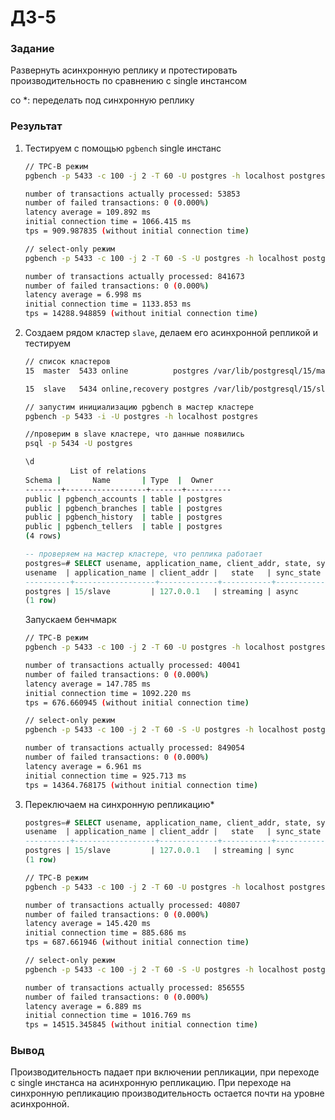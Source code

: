 # ДЗ-5

### Задание

Развернуть асинхронную реплику и протестировать производительность по сравнению с single инстансом

cо *: переделать под синхронную реплику

### Результат

1. Тестируем с помощью `pgbench` single инстанс

    ```bash
    // TPC-B режим
    pgbench -p 5433 -c 100 -j 2 -T 60 -U postgres -h localhost postgres

    number of transactions actually processed: 53853
    number of failed transactions: 0 (0.000%)
    latency average = 109.892 ms
    initial connection time = 1066.415 ms
    tps = 909.987835 (without initial connection time)

    // select-only режим
    pgbench -p 5433 -c 100 -j 2 -T 60 -S -U postgres -h localhost postgres

    number of transactions actually processed: 841673
    number of failed transactions: 0 (0.000%)
    latency average = 6.998 ms
    initial connection time = 1133.853 ms
    tps = 14288.948859 (without initial connection time)
    ```

2. Создаем рядом кластер `slave`, делаем его асинхронной репликой и тестируем

    ```bash
    // список кластеров
    15  master  5433 online          postgres /var/lib/postgresql/15/master /var/log/postgresql/postgresql-15-master.log

    15  slave   5434 online,recovery postgres /var/lib/postgresql/15/slave  /var/log/postgresql/postgresql-15-slave.log

    // запустим инициализацию pgbench в мастер кластере
    pgbench -p 5433 -i -U postgres -h localhost postgres

    //проверим в slave кластере, что данные появились
    psql -p 5434 -U postgres

    \d
              List of relations
    Schema |       Name       | Type  |  Owner
    --------+------------------+-------+----------
    public | pgbench_accounts | table | postgres
    public | pgbench_branches | table | postgres
    public | pgbench_history  | table | postgres
    public | pgbench_tellers  | table | postgres
    (4 rows)
    ```

    ```sql
    -- проверяем на мастер кластере, что реплика работает
    postgres=# SELECT usename, application_name, client_addr, state, sync_state FROM pg_stat_replication;
    usename  | application_name | client_addr |   state   | sync_state
    ----------+------------------+-------------+-----------+------------
    postgres | 15/slave         | 127.0.0.1   | streaming | async
    (1 row)
    ```
    Запускаем бенчмарк

    ```bash
    // TPC-B режим
    pgbench -p 5433 -c 100 -j 2 -T 60 -U postgres -h localhost postgres

    number of transactions actually processed: 40041
    number of failed transactions: 0 (0.000%)
    latency average = 147.785 ms
    initial connection time = 1092.220 ms
    tps = 676.660945 (without initial connection time)

    // select-only режим
    pgbench -p 5433 -c 100 -j 2 -T 60 -S -U postgres -h localhost postgres

    number of transactions actually processed: 849054
    number of failed transactions: 0 (0.000%)
    latency average = 6.961 ms
    initial connection time = 925.713 ms
    tps = 14364.768175 (without initial connection time)
    ```

3. Переключаем на синхронную репликацию*
    
    ```sql
    postgres=# SELECT usename, application_name, client_addr, state, sync_state FROM pg_stat_replication;
    usename  | application_name | client_addr |   state   | sync_state
    ----------+------------------+-------------+-----------+------------
    postgres | 15/slave         | 127.0.0.1   | streaming | sync
    (1 row)
    ```

    ```bash
    // TPC-B режим
    pgbench -p 5433 -c 100 -j 2 -T 60 -U postgres -h localhost postgres
    
    number of transactions actually processed: 40807
    number of failed transactions: 0 (0.000%)
    latency average = 145.420 ms
    initial connection time = 885.686 ms
    tps = 687.661946 (without initial connection time)

    // select-only режим
    pgbench -p 5433 -c 100 -j 2 -T 60 -S -U postgres -h localhost postgres
    
    number of transactions actually processed: 856555
    number of failed transactions: 0 (0.000%)
    latency average = 6.889 ms
    initial connection time = 1016.769 ms
    tps = 14515.345845 (without initial connection time)
    ```

### Вывод

Производительность падает при включении репликации, при переходе с single инстанса на асинхронную репликацию. При переходе на синхронную репликацию производительность остается почти на уровне асинхронной.